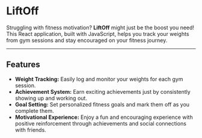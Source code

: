 # LiftOff

Struggling with fitness motivation? **LiftOff** might just be the boost you need! This React application, built with JavaScript, helps you track your weights from gym sessions and stay encouraged on your fitness journey.

---

## Features

* **Weight Tracking:** Easily log and monitor your weights for each gym session.
* **Achievement System:** Earn exciting achievements just by consistently showing up and working out.
* **Goal Setting:** Set personalized fitness goals and mark them off as you complete them.
* **Motivational Experience:** Enjoy a fun and encouraging experience with positive reinforcement through achievements and social connections with friends.
